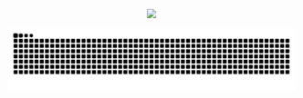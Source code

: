 <p align='center'>
   <img src='./gits/animated-hello.gif'/>
</p>

![snake](./gits/github-contribution-grid-snake.svg)

